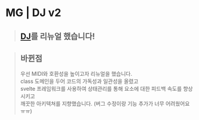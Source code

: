 ﻿# MG | DJ v2
> ## [DJ](https://github.com/zios0707/DJ)를 리뉴얼 했습니다!

> ## 바뀐점
> 우선 MIDI와 호환성을 높이고자 리뉴얼을 했습니다. \
> class 도메인을 두어 코드의 가독성과 일관성을 올렸고 \
> svelte 프레임워크를 사용하여 상태관리를 통해 요소에 대한 피드백 속도를 향상시키고 \
> 깨끗한 아키텍쳐를 지향했습니다. (버그 수정이랑 기능 추가가 너무 어려웠어요 ㅠㅠ)
